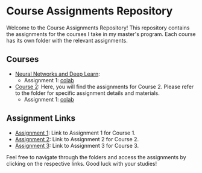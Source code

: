 # Course Assignments Repository

Welcome to the Course Assignments Repository! This repository contains the assignments for the courses I take in my master's program. Each course has its own folder with the relevant assignments.

## Courses

- [Neural Networks and Deep Learn](https://github.com/DelaramRajaei/Course_Assignments/tree/8601aac7123eb4f906d3e174844bde892bc10b79/Neural_Networks_and_Deep_Learn): 
  - Assignment 1: [colab](https://colab.research.google.com/drive/1LN_cocSSjqEcoB36Hog4ldco5WZ6OWdo)   
- [Course 2](course2/): Here, you will find the assignments for Course 2. Please refer to the folder for specific assignment details and materials.
  - Assignment 1: [colab](https://colab.research.google.com/drive/1LN_cocSSjqEcoB36Hog4ldco5WZ6OWdo)   

## Assignment Links

- [Assignment 1](course1/assignment1.md): Link to Assignment 1 for Course 1.
- [Assignment 2](course2/assignment2.md): Link to Assignment 2 for Course 2.
- [Assignment 3](course3/assignment3.md): Link to Assignment 3 for Course 3.

Feel free to navigate through the folders and access the assignments by clicking on the respective links. Good luck with your studies!
